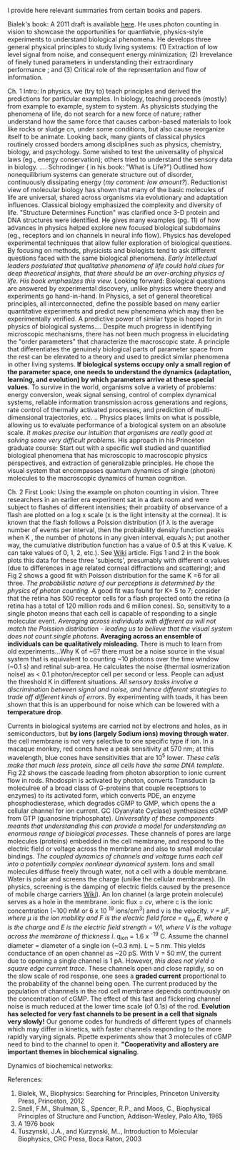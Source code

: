 I provide here relevant summaries from certain books and papers. 

Bialek's book: A 2011 draft is available [here](https://www.princeton.edu/~wbialek/PHY562/WB_biophysics110918.pdf). He uses photon counting in vision to showcase the opportunities for quantiatvie, physics-style experiments to understand biological phenomena. He develops three general physical principles to study living systems: (1) Extraction of low level signal from noise, and consequent energy minimization; (2) Irrevelance of finely tuned parameters in understanding their extraordinary performance ; and (3) Critical role of the representation and flow of information. 

Ch. 1 Intro: In physics, we (try to) teach principles and derived the predictions for particular examples. In biology, teaching proceeds (mostly) from example to example, system to system. As physicists studying the phenomena of life, do not search for a new force of nature; rather understand how the same force that causes carbon-based materials to look like rocks or sludge cn, under some conditions, but also cause reorganize itself to be animate.  Looking back, many giants of classical physics routinely crossed borders among disciplines such as physics, chemistry, biology, and psychology. Some wished to test the universality of physical laws (eg., energy conservation); others tried to understand the sensory data in biology. .... Schrodinger ( in his book: "What is Life?") Outlined how nonequilibrium systems can generate structure out of disorder, continuously dissipating energy (*my comment: low amount?*). Reductionist view of molecular biology has shown that many of the basic molecules of life are universal, shared across organisms via evolutionary and adaptation influences. Classical biology emphasized the complexity and diversity of life. "Structure Determines Function" was clarified once 3-D protein and DNA structures were identified. He gives many examples (pg. 11) of how advances in physics helped explore new focused biological subdomains (eg., receptors and ion channels in neural info flow). Physics has developed experimental techniques that allow fuller exploration of biological questions. By focusing on methods, physicists and biologists tend to ask different questions faced with the same biological phenomena. *Early Intellectual leaders postulated that qualitative phenomena of life could hold clues for deep theoretical insights, that there should be an over-arching physics of life. His book emphasizes this view*. Looking forward: Biological questions are answered by experimental discovery, unlike physics where theory and experiments go hand-in-hand. In Physics, a set of general theoretical principles, all interconnected, define the possible based on many earlier quantitative experiments and predict new phenomena which may then be experimentally verified. A predictive power of similar type is hoped for in physics of biological systems.... Despite much progress in identifying microscopic mechanisms, there has not been much progress in elucidating  the "order parameters" that characterize the macroscopic state. A principle that differentiates the genuinely biological parts of parameter space from the rest can be elevated to a theory and used to predict similar phenomena in other living systems. **If biological systems occupy only a small region of the parameter space, one needs to understand the dynamics (adaptation, learning, and evolution)  by which parameters arrive at these special values.** To survive in the world, organisms solve a variety of problems: energy conversion, weak signal sensing, control of complex dynamical systems, reliable information transmission across generations and regions, rate control of thermally activated processes, and prediction of multi-dimensional trajectories, etc. .. Physics places limits on what is possible, allowing us to evaluate performance of a biological system on an absolute scale. *It makes precise our intuition that organisms are really good at solving some very difficult problems.* His approach in his Princeton graduate course: Start out with a specific well studied and quantified biological phenomena that has microscopic to macroscopic physics perspectives, and extraction of generalizable principles. He chose the visual system that encompasses quantum dynamics of single (photon) molecules to the macroscopic dynamics of human cognition.    

Ch. 2 First Look: Using the example on photon counting in vision. Three researchers in an earlier era experiment sat in a dark room and were subject to flashes of different intensities; their proabiity of observance of a flash are plotted on a log x scale (x is the light intensity at the cornea). It is known that the flash follows a Poission distribution (if λ is the average number of events per interval, then the probability density function peaks when K , the number of photons in any given interval,  equals λ; put another way, the cumulative distribution function has a value of 0.5 at this K value. K can take values of 0, 1, 2, etc.). See [Wiki](https://en.wikipedia.org/wiki/Poisson_distribution) article. Figs 1 and 2 in the book plots this data for these three 'subjects', presumably with different α values (due to differences in age related corneal diffractions and scattering); and Fig 2 shows a good fit with Poisson distribution for the same K =6 for all three. *The probabilistic nature of our perceptions is determined by the physics of photon counting*. A good fit was found for K= 5 to 7; consider that the retina has 500 receptor cells for a flash projected onto the retina (a retina has a total of 120 million rods and 6 million cones). So, sensitivity to a single photon means that each cell is capable of responding to a single molecular event. *Averaging across individuals with different αs will not match the Poission distribution - leading us to believe that the visual system does not count single photons*. **Averaging across an ensemble of individuals can be qualitatively misleading**. There is much to learn from old experiments...Why K of ~6? there must be a noise source in the visual system that is equivalent to counting ~10 photons over the time window (~0.1 s) and retinal sub-area. He calculates the noise (thermal iosmerization noise) as < 0.1 photon/receptor cell per second or less. People can adjust the threshold K in different situations. *All sensory tasks involve a discrimination between signal and noise, and hence different strategies to trade off different kinds of errors*. By experimenting with toads, it has been shown that this is an upperbound for noise which can be lowered with a **temperature drop**. 

Currents in biological systems are carried not by electrons and holes, as in semiconductors, but **by ions (largely Sodium ions) moving through water**. the cell membrane is not very selective to one specific type if ion. In a macaque monkey, red cones have a peak sensitivity at 570 nm; at this wavelength, blue cones have sensitivities that are 10<sup>5</sup> lower. *These cells make that much less protein, since all cells have the same DNA template*. Fig 22 shows the cascade leading from photon absorption to ionic current flow in rods. Rhodospin is activated by photon, converts Transducin (a moleculree of a broad class of G-proteins that couple receptsors to enzymes) to its activated form, which converts PDE, an enzyme phosphodiesterase, which degrades cGMP to GMP, which opens the a cellular channel for ion current. GC (Gyanylate Cyclase) synthesizes cGMP from GTP (guanosine triphosphate). *Universality of these components meants that understanding this can provide a model for understanding an  enormous range of biological processes.* These channels of pores are large molecules (proteins) embedded in the cell membrane, and respond to the electric field or voltage across the membrane and also to small molecular bindings. *The coupled dynamics of channels and voltage turns each cell into a potentially complex nonlinear dynamical system*. Ions and small molecules diffuse freely through water, not a cell with a double membrane. Water is polar and screens the charge (unilke the cellular membranes). 
(In physics, screening is the damping of electric fields caused by the presence of mobile charge carriers [Wiki](https://en.wikipedia.org/wiki/Electric-field_screening)). An Ion channel (a large protein molecule) serves  as a hole in the membrane. ionic flux = *cv*, where c is the ionic concentration (~100 mM or 6 x 10 <sup>19</sup> ions/cm<sup>3</sup>) amd v is the velocity. *v = μF, where μ is the ion mobility and F is the electric field force = q<sub>ion</sub> E, where q is the charge and E is the electric field strength = V/l, where V is the voltage across the membrane of thickness l*. q<sub>ion</sub> = 1.6 x <sup>-19</sup> C. Assume the channel diameter = diameter of a single ion (~0.3 nm). L ~ 5 nm. This yields conductance of an open channel as ~20 pS. With V = 50 mV, the current due to opening a single channel is 1 pA. However, *this does not yield a square edge current trace*. These channels open and close rapidly, so on the slow scale of rod response, one sees a **graded current** proportional to the probability of the channel being open. The current produced by the population of channnels in the rod cell membrane depends continuously on the concentration of cGMP. The effect of this fast and flickering channel noise is much reduced at the lower time scale (of 0.1s) of the rod. **Evolution has selected for very fast channels to be present in a cell that signals very slowly!** Our genome codes for hundreds of different types of channels which may differ in kinetics, with faster channels responding to the more rapidly varying signals. Pipette experiments show that 3 molecules of cGMP need to bind to the channel to open it. **"Cooperativity and allostery are important themes in biochemical signaling**. 

Dynamics of biochemical networks: 


References:

1. Bialek, W., Biophysics: Searching for Principles, Princeton University Press, Princeton, 2012
2. Snell, F.M., Shulman, S., Spencer, R.P., and Moos, C., Biophysical Principles of Structure and Function, Addison-Wesley, Palo Alto, 1965
3. A 1976 book
4. Tuszynski, J.A., and Kurzynski, M.., Introduction to Molecular Biophysics, CRC Press, Boca Raton, 2003
